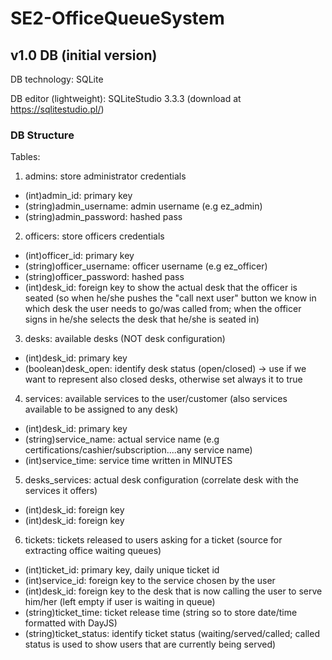 # SE2-OfficeQueueSystem #

## v1.0 DB (initial version) ##

DB technology: SQLite

DB editor (lightweight): SQLiteStudio 3.3.3 (download at https://sqlitestudio.pl/)

### DB Structure
Tables:
1. admins: store administrator credentials
  - (int)admin_id: primary key
  - (string)admin_username: admin username (e.g ez_admin)
  - (string)admin_password: hashed pass

2. officers: store officers credentials
  - (int)officer_id: primary key
  - (string)officer_username: officer username (e.g ez_officer)
  - (string)officer_password: hashed pass
  - (int)desk_id: foreign key to show the actual desk that the officer is seated (so when he/she pushes the "call next user" button we know in which desk the user needs to go/was called from; when the officer signs in he/she selects the desk that he/she is seated in)

3. desks: available desks (NOT desk configuration)
  - (int)desk_id: primary key
  - (boolean)desk_open: identify desk status (open/closed) -> use if we want to represent also closed desks, otherwise set always it to true

4. services: available services to the user/customer (also services available to be assigned to any desk)
  - (int)desk_id: primary key
  - (string)service_name: actual service name (e.g certifications/cashier/subscription....any service name)
  - (int)service_time: service time written in MINUTES

5. desks_services: actual desk configuration (correlate desk with the services it offers)
  - (int)desk_id: foreign key
  - (int)desk_id: foreign key

6. tickets: tickets released to users asking for a ticket (source for extracting office waiting queues)
  - (int)ticket_id: primary key, daily unique ticket id
  - (int)service_id: foreign key to the service chosen by the user
  - (int)desk_id: foreign key to the desk that is now calling the user to serve him/her (left empty if user is waiting in queue)
  - (string)ticket_time: ticket release time (string so to store date/time formatted with DayJS)
  - (string)ticket_status: identify ticket status (waiting/served/called; called status is used to show users that are currently being served)



